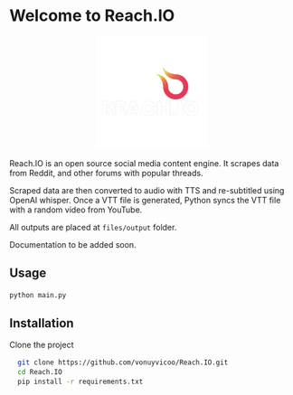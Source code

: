 
# Welcome to Reach.IO
<p align="center"><img src="https://github.com/vonuyvicoo/Reach.IO/blob/main/logoreach.png?raw-true" width="200"></p>
Reach.IO is an open source social media content engine. It scrapes data from Reddit, and other forums with popular threads.

Scraped data are then converted to audio with TTS and re-subtitled using OpenAI whisper. Once a VTT file is generated, Python syncs the VTT file with a random video from YouTube.

All outputs are placed at ```files/output``` folder.

Documentation to be added soon.


## Usage

```bash
python main.py
```


## Installation

Clone the project

```bash
  git clone https://github.com/vonuyvicoo/Reach.IO.git
  cd Reach.IO
  pip install -r requirements.txt
```
    
